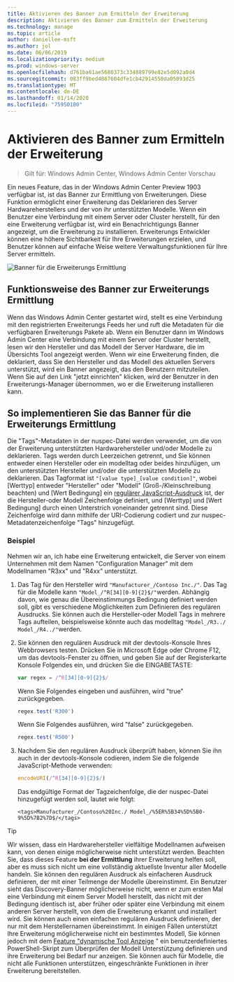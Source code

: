 ```yaml
---
title: Aktivieren des Banner zum Ermitteln der Erweiterung
description: Aktivieren des Banner zum Ermitteln der Erweiterung
ms.technology: manage
ms.topic: article
author: daniellee-msft
ms.author: jol
ms.date: 06/06/2019
ms.localizationpriority: medium
ms.prod: windows-server
ms.openlocfilehash: d761ba61ae5680373c334889799e82e5d092a0d4
ms.sourcegitcommit: 083ff9bed4867604dfe1cb42914550da05093d25
ms.translationtype: MT
ms.contentlocale: de-DE
ms.lasthandoff: 01/14/2020
ms.locfileid: "75950100"
---
```

# <a name="enabling-the-extension-discovery-banner"></a>Aktivieren des Banner zum Ermitteln der Erweiterung

>Gilt für: Windows Admin Center, Windows Admin Center Vorschau

Ein neues Feature, das in der Windows Admin Center Preview 1903 verfügbar ist, ist das Banner zur Ermittlung von Erweiterungen. Diese Funktion ermöglicht einer Erweiterung das Deklarieren des Server Hardwareherstellers und der von ihr unterstützten Modelle. Wenn ein Benutzer eine Verbindung mit einem Server oder Cluster herstellt, für den eine Erweiterung verfügbar ist, wird ein Benachrichtigungs Banner angezeigt, um die Erweiterung zu installieren. Erweiterungs Entwickler können eine höhere Sichtbarkeit für Ihre Erweiterungen erzielen, und Benutzer können auf einfache Weise weitere Verwaltungsfunktionen für Ihre Server ermitteln.

![Banner für die Erweiterungs Ermittlung](../../media/extend-guides-extension-discovery-banner/extension-discovery-banner.png)

## <a name="how-the-extension-discovery-banner-works"></a>Funktionsweise des Banner zur Erweiterungs Ermittlung

Wenn das Windows Admin Center gestartet wird, stellt es eine Verbindung mit den registrierten Erweiterungs Feeds her und ruft die Metadaten für die verfügbaren Erweiterungs Pakete ab. Wenn ein Benutzer dann im Windows Admin Center eine Verbindung mit einem Server oder Cluster herstellt, lesen wir den Hersteller und das Modell der Server Hardware, die im Übersichts Tool angezeigt werden. Wenn wir eine Erweiterung finden, die deklariert, dass Sie den Hersteller und das Modell des aktuellen Servers unterstützt, wird ein Banner angezeigt, das den Benutzern mitzuteilen. Wenn Sie auf den Link "jetzt einrichten" klicken, wird der Benutzer in den Erweiterungs-Manager übernommen, wo er die Erweiterung installieren kann.

## <a name="how-to-implement-the-extension-discovery-banner"></a>So implementieren Sie das Banner für die Erweiterungs Ermittlung

Die "Tags"-Metadaten in der nuspec-Datei werden verwendet, um die von der Erweiterung unterstützten Hardwarehersteller und/oder Modelle zu deklarieren. Tags werden durch Leerzeichen getrennt, und Sie können entweder einen Hersteller oder ein modelltag oder beides hinzufügen, um den unterstützten Hersteller und/oder die unterstützten Modelle zu deklarieren. Das Tagformat ist ``"[value type]_[value condition]"``, wobei [Werttyp] entweder "Hersteller" oder "Modell" (Groß-/Kleinschreibung beachten) und [Wert Bedingung] ein [regulärer JavaScript-Ausdruck](https://developer.mozilla.org/docs/Web/JavaScript/Guide/Regular_Expressions) ist, der die Hersteller-oder Modell Zeichenfolge definiert, und [Werttyp] und [Wert Bedingung] durch einen Unterstrich voneinander getrennt sind. Diese Zeichenfolge wird dann mithilfe der URI-Codierung codiert und zur nuspec-Metadatenzeichenfolge "Tags" hinzugefügt.

### <a name="example"></a>Beispiel

Nehmen wir an, ich habe eine Erweiterung entwickelt, die Server von einem Unternehmen mit dem Namen "Configuration Manager" mit dem Modellnamen "R3xx" und "R4xx" unterstützt.

1. Das Tag für den Hersteller wird ``"Manufacturer_/Contoso Inc./"``. Das Tag für die Modelle kann ``"Model_/^R[34][0-9]{2}$/"``werden. Abhängig davon, wie genau die Übereinstimmungs Bedingung definiert werden soll, gibt es verschiedene Möglichkeiten zum Definieren des regulären Ausdrucks. Sie können auch die Hersteller-oder Modell Tags in mehrere Tags aufteilen, beispielsweise könnte auch das modelltag ``"Model_/R3../ Model_/R4../"``werden.
2. Sie können den regulären Ausdruck mit der devtools-Konsole Ihres Webbrowsers testen. Drücken Sie in Microsoft Edge oder Chrome F12, um das devtools-Fenster zu öffnen, und geben Sie auf der Registerkarte Konsole Folgendes ein, und drücken Sie die EINGABETASTE:

   ```javascript
   var regex = /^R[34][0-9]{2}$/
   ```

   Wenn Sie Folgendes eingeben und ausführen, wird "true" zurückgegeben.

   ```javascript
   regex.test('R300')
   ```

   Wenn Sie Folgendes ausführen, wird "false" zurückgegeben.

   ```javascript
   regex.test('R500')
   ```

3. Nachdem Sie den regulären Ausdruck überprüft haben, können Sie ihn auch in der devtools-Konsole codieren, indem Sie die folgende JavaScript-Methode verwenden:

   ```javascript
   encodeURI(/^R[34][0-9]{2}$/)
   ```

   Das endgültige Format der Tagzeichenfolge, die der nuspec-Datei hinzugefügt werden soll, lautet wie folgt:

   ```
   <tags>Manufacturer_/Contoso%20Inc./ Model_/%5ER%5B34%5D%5B0-9%5D%7B2%7D$/</tags>
   ```

> [!Tip]
> Wir wissen, dass ein Hardwarehersteller vielfältige Modellnamen aufweisen kann, von denen einige möglicherweise nicht unterstützt werden. Beachten Sie, dass dieses Feature **bei der Ermittlung** ihrer Erweiterung helfen soll, aber es muss sich nicht um eine vollständig aktuellste Inventur aller Modelle handeln. Sie können den regulären Ausdruck als einfacheren Ausdruck definieren, der mit einer Teilmenge der Modelle übereinstimmt. Ein Benutzer sieht das Discovery-Banner möglicherweise nicht, wenn er zum ersten Mal eine Verbindung mit einem Server Modell herstellt, das nicht mit der Bedingung identisch ist, aber früher oder später eine Verbindung mit einem anderen Server herstellt, von dem die Erweiterung erkannt und installiert wird. Sie können auch einen einfachen regulären Ausdruck definieren, der nur mit dem Herstellernamen übereinstimmt. In einigen Fällen unterstützt Ihre Erweiterung möglicherweise nicht ein bestimmtes Modell, Sie können jedoch mit dem [Feature "dynamische Tool Anzeige](./dynamic-tool-display.md) " ein benutzerdefiniertes PowerShell-Skript zum Überprüfen der Modell Unterstützung definieren und ihre Erweiterung bei Bedarf nur anzeigen. Sie können auch für Modelle, die nicht alle Funktionen unterstützen, eingeschränkte Funktionen in ihrer Erweiterung bereitstellen.